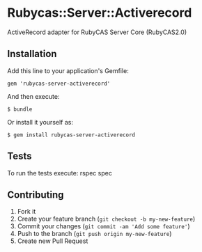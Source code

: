 # Rubycas::Server::Activerecord

ActiveRecord adapter for RubyCAS Server Core (RubyCAS2.0)

## Installation

Add this line to your application's Gemfile:

    gem 'rubycas-server-activerecord'

And then execute:

    $ bundle

Or install it yourself as:

    $ gem install rubycas-server-activerecord

## Tests

To run the tests execute:
    rspec spec

## Contributing

1. Fork it
2. Create your feature branch (`git checkout -b my-new-feature`)
3. Commit your changes (`git commit -am 'Add some feature'`)
4. Push to the branch (`git push origin my-new-feature`)
5. Create new Pull Request
